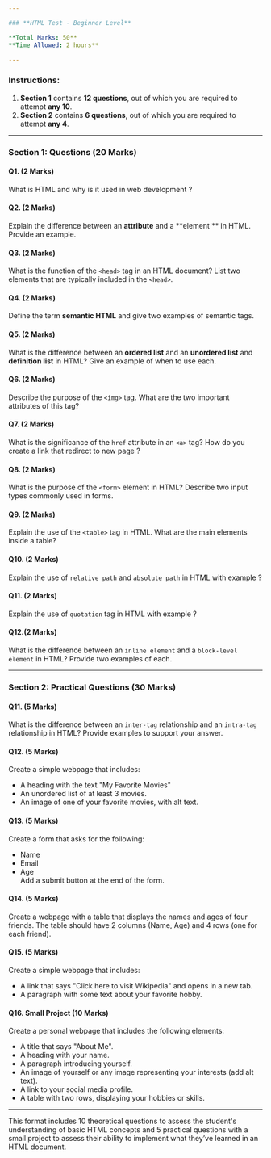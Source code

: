 ```yaml
---

### **HTML Test - Beginner Level**

**Total Marks: 50**  
**Time Allowed: 2 hours**

---
```


### **Instructions:**

1. **Section 1** contains **12 questions**, out of which you are required to attempt **any 10**.
2. **Section 2** contains **6 questions**, out of which you are required to attempt **any 4**.

---
### **Section 1: Questions (20 Marks)**

#### **Q1.** (2 Marks)  
What is HTML and why is it used in web development ?

#### **Q2.** (2 Marks)  
Explain the difference between an **attribute** and a **element ** in HTML. Provide an example.

#### **Q3.** (2 Marks)  
What is the function of the `<head>` tag in an HTML document? List two elements that are typically included in the `<head>`.

#### **Q4.** (2 Marks)  
Define the term **semantic HTML** and give two examples of semantic tags.

#### **Q5.** (2 Marks)  
What is the difference between an **ordered list** and an **unordered list** and **definition list**  in HTML? Give an example of when to use each.

#### **Q6.** (2 Marks)  
Describe the purpose of the `<img>` tag. What are the two important attributes of this tag?

#### **Q7.** (2 Marks)  
What is the significance of the `href` attribute in an `<a>` tag? How do you create a link that redirect to new page ?

#### **Q8.** (2 Marks)  
What is the purpose of the `<form>` element in HTML? Describe two input types commonly used in forms.

#### **Q9.** (2 Marks)  
Explain the use of the `<table>` tag in HTML. What are the main elements inside a table?

#### **Q10.** (2 Marks)  
Explain the use of `relative path`  and `absolute path` in HTML with example ?

#### **Q11.** (2 Marks)  
Explain the use of `quotation` tag in HTML with example ?

#### **Q12.**(2 Marks)
What is the difference between an `inline element` and a `block-level element` in HTML? Provide two examples of each.

---

### **Section 2: Practical Questions (30 Marks)**

#### **Q11.** (5 Marks)  
What is the difference between an `inter-tag` relationship and an `intra-tag` relationship in HTML? 
Provide examples to support your answer.

#### **Q12.** (5 Marks)  
Create a simple webpage that includes:
- A heading with the text "My Favorite Movies"
- An unordered list of at least 3 movies.
- An image of one of your favorite movies, with alt text.

#### **Q13.** (5 Marks)  
Create a form that asks for the following:
- Name
- Email
- Age  
Add a submit button at the end of the form.

#### **Q14.** (5 Marks)  
Create a webpage with a table that displays the names and ages of four friends. The table should have 2 columns (Name, Age) and 4 rows (one for each friend).

#### **Q15.** (5 Marks)  
Create a simple webpage that includes:
- A link that says "Click here to visit Wikipedia" and opens in a new tab.
- A paragraph with some text about your favorite hobby.

#### **Q16. Small Project** (10 Marks)  
Create a personal webpage that includes the following elements:
- A title that says "About Me".
- A heading with your name.
- A paragraph introducing yourself.
- An image of yourself or any image representing your interests (add alt text).
- A link to your social media profile.
- A table with two rows, displaying your hobbies or skills.

---

This format includes 10 theoretical questions to assess the student's understanding of basic HTML concepts and 5 practical questions with a small project to assess their ability to implement what they’ve learned in an HTML document.
